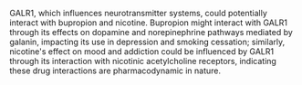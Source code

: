 GALR1, which influences neurotransmitter systems, could potentially interact with bupropion and nicotine. Bupropion might interact with GALR1 through its effects on dopamine and norepinephrine pathways mediated by galanin, impacting its use in depression and smoking cessation; similarly, nicotine's effect on mood and addiction could be influenced by GALR1 through its interaction with nicotinic acetylcholine receptors, indicating these drug interactions are pharmacodynamic in nature.